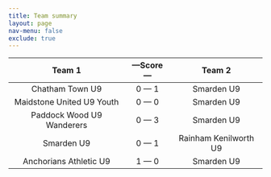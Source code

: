 ```yaml
---
title: Team summary
layout: page
nav-menu: false
exclude: true
---
```




|          Team 1           |  &mdash;Score&mdash;  |        Team 2         |
|:-------------------------:|:---------------------:|:---------------------:|
|      Chatham Town U9      |      0 &mdash; 1      |      Smarden U9       |
| Maidstone United U9 Youth |      0 &mdash; 0      |      Smarden U9       |
| Paddock Wood U9 Wanderers |      0 &mdash; 3      |      Smarden U9       |
|        Smarden U9         |      0 &mdash; 1      | Rainham Kenilworth U9 |
|  Anchorians Athletic U9   |      1 &mdash; 0      |      Smarden U9       |

 <br /><br /><br />
